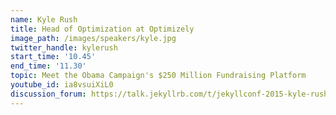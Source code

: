 ```yaml
---
name: Kyle Rush
title: Head of Optimization at Optimizely
image_path: /images/speakers/kyle.jpg
twitter_handle: kylerush
start_time: '10.45'
end_time: '11.30'
topic: Meet the Obama Campaign's $250 Million Fundraising Platform
youtube_id: ia8vsuiXiL0
discussion_forum: https://talk.jekyllrb.com/t/jekyllconf-2015-kyle-rush-meet-the-obama-campaigns-250-million-fundraising-platform-post-talk-discussion/398
---
```


